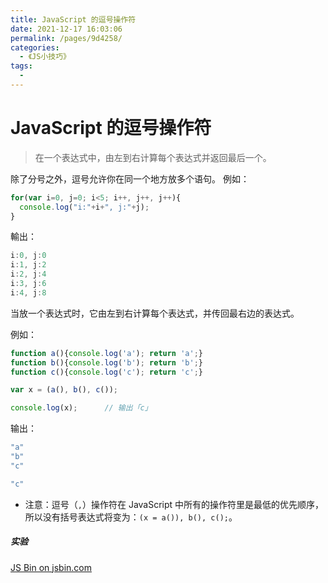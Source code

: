 ```yaml
---
title: JavaScript 的逗号操作符
date: 2021-12-17 16:03:06
permalink: /pages/9d4258/
categories:
  - 《JS小技巧》
tags:
  - 
---
```



# JavaScript 的逗号操作符

> 在一个表达式中，由左到右计算每个表达式并返回最后一个。

<!-- more -->

除了分号之外，逗号允许你在同一个地方放多个语句。
例如：

```js
for(var i=0, j=0; i<5; i++, j++, j++){
  console.log("i:"+i+", j:"+j);
}
```

輸出：

```js
i:0, j:0
i:1, j:2
i:2, j:4
i:3, j:6
i:4, j:8
```

当放一个表达式时，它由左到右计算每个表达式，并传回最右边的表达式。

例如：

```js
function a(){console.log('a'); return 'a';}
function b(){console.log('b'); return 'b';}
function c(){console.log('c'); return 'c';}

var x = (a(), b(), c());

console.log(x);      // 输出「c」
```
输出：

```js
"a"
"b"
"c"

"c"
```

* 注意：逗号（`,`）操作符在 JavaScript 中所有的操作符里是最低的优先顺序，所以没有括号表达式将变为：`(x = a()), b(), c();`。

##### 实验
<div>
  <a class="jsbin-embed" href="http://jsbin.com/vimogap/embed?js,console">JS Bin on jsbin.com</a><script src="http://static.jsbin.com/js/embed.min.js?3.39.11"></script>
</div>
